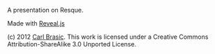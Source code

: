 A presentation on Resque.

Made with [Reveal.js](https://github.com/hakimel/reveal.js/)

(c) 2012 [Carl Brasic](mailto:cbrasic@gmail.com). This work is licensed under a Creative Commons Attribution-ShareAlike 3.0 Unported License.

